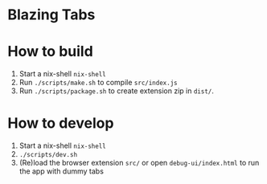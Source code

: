 # Blazing Tabs

# How to build

1. Start a nix-shell `nix-shell`
2. Run `./scripts/make.sh` to compile `src/index.js`
2. Run `./scripts/package.sh` to create extension zip in `dist/`.

# How to develop

1. Start a nix-shell `nix-shell`
2. `./scripts/dev.sh`
3. (Re)load the browser extension `src/` or open `debug-ui/index.html` to run the app with dummy tabs
